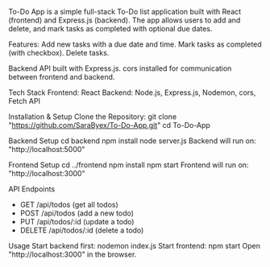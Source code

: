 To-Do App is a simple full-stack To-Do list application built with React (frontend) and Express.js (backend).  The app allows users to add and delete, and mark tasks as completed with optional due dates.

Features: Add new tasks with a due date and time.
Mark tasks as completed (with checkbox).
Delete tasks.

Backend API built with Express.js.
cors installed for communication between frontend and backend.

Tech Stack
Frontend: React 
Backend: Node.js, Express.js, Nodemon, cors, Fetch API

Installation & Setup
Clone the Repository: git clone "https://github.com/SaraByex/To-Do-App.git"
cd To-Do-App

Backend Setup
cd backend
npm install
node server.js
Backend will run on: "http://localhost:5000"

Frontend Setup
cd ../frontend
npm install
npm start
Frontend will run on: "http://localhost:3000"

API Endpoints
- GET	/api/todos	(get all todos)
- POST	/api/todos	(add a new todo)
- PUT	/api/todos/:id	(update a todo)
- DELETE	/api/todos/:id	(delete a todo)

Usage
Start backend first:
nodemon index.js
Start frontend:
npm start
Open "http://localhost:3000" in the browser.
